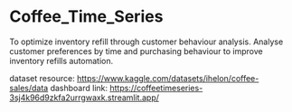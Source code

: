 # Coffee_Time_Series
To optimize inventory refill through customer behaviour analysis. Analyse customer preferences by time and purchasing behaviour to improve inventory refills automation.

dataset resource: https://www.kaggle.com/datasets/ihelon/coffee-sales/data
dashboard link: https://coffeetimeseries-3sj4k96d9zkfa2urrgwaxk.streamlit.app/
